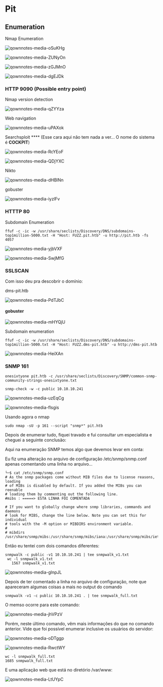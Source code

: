 Pit
========================

## Enumeration

Nmap Enumeration

![qownnotes-media-oSuKHg](../../../media/qownnotes-media-oSuKHg.png)



![qownnotes-media-ZUNyOn](../../../media/qownnotes-media-ZUNyOn.png)


![qownnotes-media-zGJMnO](../../../media/qownnotes-media-zGJMnO.png)

![qownnotes-media-dgEJDk](../../../media/qownnotes-media-dgEJDk.png)


### HTTP 9090 **(Possible entry point)**

Nmap version detection

![qownnotes-media-qZYYza](../../../media/qownnotes-media-qZYYza.png)

Web navigation

![qownnotes-media-uPAXok](../../../media/qownnotes-media-uPAXok.png)

Searchsploit **** (Esse cara aqui não tem nada a ver... O nome do sistema é **COCKPIT**)

![qownnotes-media-RcYEoF](../../../media/qownnotes-media-RcYEoF.png)

![qownnotes-media-QDjYXC](../../../media/qownnotes-media-QDjYXC.png)

Nikto

![qownnotes-media-dHBlNn](../../../media/qownnotes-media-dHBlNn.png)

gobuster

![qownnotes-media-iyzlFv](../../../media/qownnotes-media-iyzlFv.png)


### HTTTP 80

Subdomain Enumeration

    ffuf -c -ic -w /usr/share/seclists/Discovery/DNS/subdomains-top1million-5000.txt -H "Host: FUZZ.pit.htb" -u http://pit.htb -fs 4057

![qownnotes-media-yjbVXF](../../../media/qownnotes-media-yjbVXF.png)

![qownnotes-media-SwjMfG](../../../media/qownnotes-media-SwjMfG.png)

### SSLSCAN

Com isso deu pra descobrir o domínio:

dms-pit.htb

![qownnotes-media-PdTJbC](../../../media/qownnotes-media-PdTJbC.png)

#### gobuster

![qownnotes-media-mHYQjU](../../../media/qownnotes-media-mHYQjU.png)

Subdomain enumeration

    ffuf -c -ic -w /usr/share/seclists/Discovery/DNS/subdomains-top1million-5000.txt -H "Host: FUZZ.dms-pit.htb" -u http://dms-pit.htb

![qownnotes-media-HeiXAn](../../../media/qownnotes-media-HeiXAn.png)

### SNMP 161

    onesixtyone pit.htb -c /usr/share/seclists/Discovery/SNMP/common-snmp-community-strings-onesixtyone.txt

    snmp-check -w -c public 10.10.10.241

![qownnotes-media-uzEqCg](../../../media/qownnotes-media-uzEqCg.png)

![qownnotes-media-flsgis](../../../media/qownnotes-media-flsgis.png)

Usando agora o nmap

    sudo nmap -sU -p 161 --script "snmp*" pit.htb

Depois de enumerar tudo, fiquei travado e fui consultar um especialista e cheguei a seguinte conclusão:


Aqui na enumeração SNMP temos algo que devemos levar em conta:

Eu fiz uma alteração no arquivo de configuração /etc/snmp/snmp.conf apenas comentando uma linha no arquivo...
```
└─$ cat /etc/snmp/snmp.conf 
# As the snmp packages come without MIB files due to license reasons, loading
# of MIBs is disabled by default. If you added the MIBs you can reenable
# loading them by commenting out the following line.
#mibs : =====> ESTA LINHA FOI COMENTADA

# If you want to globally change where snmp libraries, commands and daemons
# look for MIBS, change the line below. Note you can set this for individual
# tools with the -M option or MIBDIRS environment variable.
#
# mibdirs /usr/share/snmp/mibs:/usr/share/snmp/mibs/iana:/usr/share/snmp/mibs/ietf
```

Então eu tentei com dois comandos diferentes:

    snmpwalk -c public -v1 10.10.10.241 | tee snmpwalk_v1.txt
     wc -l snmpwalk_v1.txt       
       1567 snmpwalk_v1.txt

![qownnotes-media-glnpJL](../../../media/qownnotes-media-glnpJL.png)

Depois de ter comentado a linha no arquivo de configuração, note que apareceram algumas coisas a mais no output do comando

    snmpwalk -v1 -c public 10.10.10.241 . | tee snmpwalk_full.txt

O memso ocorre para este comando:

![qownnotes-media-jhVPzV](../../../media/qownnotes-media-jhVPzV.png)

Porém, neste último comando, vêm mais informações do que no comando anterior. Vide que foi possível enumerar inclusive os usuários do servidor:

![qownnotes-media-oDTggp](../../../media/qownnotes-media-oDTggp.png)

![qownnotes-media-RwctWY](../../../media/qownnotes-media-RwctWY.png)

    wc -l snmpwalk_full.txt 
    1685 snmpwalk_full.txt

E uma aplicação web que está no diretório /var/www:

![qownnotes-media-LtUYpC](../../../media/qownnotes-media-LtUYpC.png)
